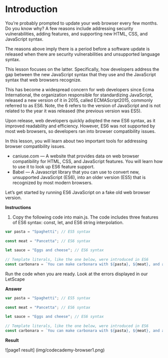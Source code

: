 # Introduction
You’re probably prompted to update your web browser every few months. Do you know why? A few reasons include addressing security vulnerabilities, adding features, and supporting new HTML, CSS, and JavaScript syntax.

The reasons above imply there is a period before a software update is released when there are security vulnerabilities and unsupported language syntax.

This lesson focuses on the latter. Specifically, how developers address the gap between the new JavaScript syntax that they use and the JavaScript syntax that web browsers recognize.

This has become a widespread concern for web developers since Ecma International, the organization responsible for standardizing JavaScript, released a new version of it in 2015, called ECMAScript2015, commonly referred to as ES6. Note, the 6 refers to the version of JavaScript and is not related to the year it was released (the previous version was ES5).

Upon release, web developers quickly adopted the new ES6 syntax, as it improved readability and efficiency. However, ES6 was not supported by most web browsers, so developers ran into browser compatibility issues.

In this lesson, you will learn about two important tools for addressing browser compatibility issues.
- caniuse.com — A website that provides data on web browser compatibility for HTML, CSS, and JavaScript features. You will learn how to use it to look up ES6 feature support.
- Babel — A Javascript library that you can use to convert new, unsupported JavaScript (ES6), into an older version (ES5) that is recognized by most modern browsers.

Let’s get started by running ES6 JavaScript on a fake old web browser version.

**Instructions**
1. Copy the following code into main.js. The code includes three features of ES6 syntax: const, let, and ES6 string interpolation.
```js
var pasta = "Spaghetti"; // ES5 syntax
 
const meat = "Pancetta"; // ES6 syntax
 
let sauce = "Eggs and cheese"; // ES6 syntax
 
// Template literals, like the one below, were introduced in ES6
const carbonara = `You can make carbonara with ${pasta}, ${meat}, and a sauce made with ${sauce}.`;
```

Run the code when you are ready. Look at the errors displayed in our LetScape

**Answer**
```js
var pasta = "Spaghetti"; // ES5 syntax
 
const meat = "Pancetta"; // ES6 syntax
 
let sauce = "Eggs and cheese"; // ES6 syntax
 
// Template literals, like the one below, were introduced in ES6
const carbonara = `You can make carbonara with ${pasta}, ${meat}, and a sauce made with ${sauce}.`;
```

**Result**

![page1 result] (img/codecademy-browser1.png)
